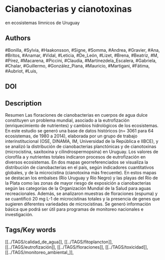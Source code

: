 # Cianobacterias y cianotoxinas
en ecosistemas límnicos de Uruguay
## Authors
#Bonilla, #Sylvia, #Haakonsson, #Signe, #Somma, #Andrea, #Gravier, #Ana, #Britos, #Anamar, #Vidal, #Leticia, #De_León, #Lizet, #Brena, #Beatriz, #M, #Pírez, #Macarena, #Piccini, #Claudia, #Martínezdela_Escalera, #Gabriela, #Chalar, #Guillermo, #González_Piana, #Mauricio, #Martigani, #Fátima, #Aubriot, #Luis, 
## DOI
 
## Description
Resumen
Las floraciones de cianobacterias en cuerpos de agua dulce constituyen un problema mundial, asociado a la eutrofización (enriquecimiento de nutrientes) y cambios hidrológicos de los ecosistemas. En este estudio se generó una
base de datos históricos (n= 3061 para 64 ecosistemas, de 1980 a 2014), elaborada por un grupo de trabajo interinstitucional (OSE, DINAMA, IM, Universidad de la República e IIBCE), y se analizó la distribución de cianobacterias
planctónicas y de cianotoxinas (microcistina, saxitoxina y cilindrospermopsina) en Uruguay. Los valores de clorofila
a y nutrientes totales indicaron procesos de eutrofización en diversos ecosistemas. En dos mapas georreferenciados
se visualiza la distribución de cianobacterias en el país, según indicadores cuantitativos globales, y de la microcistina
(cianotoxina más frecuente). En estos mapas se destacan los embalses (Río Uruguay y Río Negro) y las playas del Río
de la Plata como las zonas de mayor riesgo de exposición a cianobacterias según las categorías de la Organización
Mundial de la Salud para aguas recreacionales. Además, se analizaron muestras de floraciones (espuma) y se cuantificó 20 mg L-1 de microcistinas totales y la presencia de genes que sugieren diferentes variedades de microcistinas.
Se generó información básica que podrá ser útil para programas de monitoreo nacionales e investigación.

## Tags/Key words
[[../TAGS/calidad_de_agua]], [[../TAGS/fitoplancton]], [[../TAGS/eutrofización]], [[../TAGS/floraciones]], [[../TAGS/toxicidad]], [[../TAGS/monitoreo_ambiental_]], 